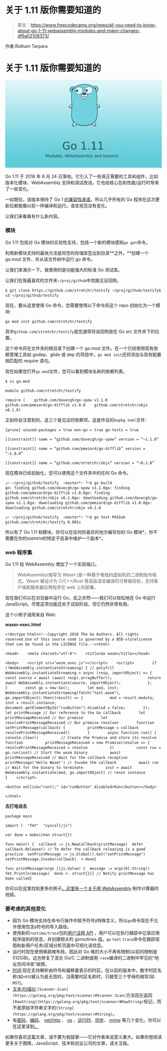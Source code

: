 # 关于 1.11 版你需要知道的

> 原文：<https://www.freecodecamp.org/news/all-you-need-to-know-about-go-1-11-webassembly-modules-and-major-changes-df6a02108373/>

作者:Ridham Tarpara

# 关于 1.11 版你需要知道的

![ntwZykW1fp4WjIgSY9ocO3c89IKtgkklC78z](img/845d1aa44bba6d0f22220494147e7c7d.png)

Go 1.11 于 2018 年 8 月 24 日落地。它引入了一些真正需要的工具和组件，比如版本化模块、WebAssembly 支持和调试改进。它也给核心包和性能/运行时带来了一些变化。

一如既往，该版本保持了 Go 1 [的兼容性承诺](https://golang.org/doc/go1compat.html)。所以几乎所有的 Go 程序在这次更新后都能像以前一样编译和运行。语言规范没有变化。

让我们来看看有什么新内容。

### **模块**

Go 1.11 包括对 Go 模块的实验性支持，包括一个新的模块感知`go get`命令。

利用新模块支持的最快方法是将您的存储库签出到目录**之外，**创建一个 go.mod 文件，并从该文件树中运行 go 命令。

让我们来演示一下。我使用的是功能强大的标准 Go 测试库。

让我们在我最喜欢的文件夹`~/proj/github`中克隆见证回购。

```
$ git clone https://github.com/stretchr/testify ~/proj/github/testify$ cd ~/proj/github/testify
```

现在，要从这里使用 Go 命令，您需要使用以下命令将这个 repo 初始化为一个模块:

```
go mod init github.com/stretchr/testify
```

其中`github.com/stretchr/testify`是您通常将该回购放在 Go src 文件夹下的位置。

这个命令将在文件夹的根目录下创建一个 go.mod 文件。在一个已经使用现有依赖管理工具如 godep、glide 或 dep 的项目中，`go mod init`还将添加与现有配置相匹配的 require 语句。

现在如果您打开`go.mod`文件，您可以看到模块名称的依赖列表。

```
$ vi go.mod
```

```
module github.com/stretchr/testify
```

```
require (    github.com/davecgh/go-spew v1.1.0    github.com/pmezard/go-difflib v1.0.0    github.com/stretchr/objx v0.1.0)
```

正如你会注意到的，这三个是见证的依赖项。这是作证的`Gopkg.toml`文件:

```
[prune] unused-packages = true non-go = true go-tests = true
```

```
[[constraint]] name = “github.com/davecgh/go-spew” version = “~1.1.0”
```

```
[[constraint]] name = “github.com/pmezard/go-difflib” version = “~1.0.0”
```

```
[[constraint]] name = “github.com/stretchr/objx” version = “~0.1.0”
```

现在模块已经初始化，您可以使用这个文件夹中的任何 Go 命令。

```
╭─ ~/proj/github/testify  ‹master*› ╰─$ go build                               go: finding github.com/davecgh/go-spew v1.1.0go: finding github.com/pmezard/go-difflib v1.0.0go: finding github.com/stretchr/objx v0.1.0go: downloading github.com/davecgh/go-spew v1.1.0go: downloading github.com/pmezard/go-difflib v1.0.0go: downloading github.com/stretchr/objx v0.1.0
```

```
╭─ ~/proj/github/testify  ‹master*› ╰─$ go test PASSok   github.com/stretchr/testify 0.001s
```

所以有了 Go 1.11 和模块，你可以在任何你喜欢的地方编写你的 Go 模块*，你不需要在你的`$GOPATH`的特定子目录中维护一个副本*。

### web 程序集

Go 1.11 给 WebAssembly 增加了一个实验端口。

> WebAssembly(缩写为 *Wasm* )是一种基于堆栈的虚拟机的二进制指令格式。Wasm 被设计为 C/C++/Rust 等高级语言编译的可移植目标，支持客户端和服务器应用程序在 web 上的部署。

现在我们可以在浏览器中运行 Go，反之亦然——我们可以轻松地在 Go 中运行 JavaScript。尽管这项功能还处于试验阶段，但它仍然非常有用。

这个小例子调用来自 Web:

**wasm-exec.html**

```
<!doctype html><!--Copyright 2018 The Go Authors. All rights reserved.Use of this source code is governed by a BSD-stylelicense that can be found in the LICENSE file.--><html>
```

```
<head>    <meta charset="utf-8">    <title>Go wasm</title></head>
```

```
<body>    <script src="wasm_exec.js"></script>    <script>        if (!WebAssembly.instantiateStreaming) { // polyfill            WebAssembly.instantiateStreaming = async (resp, importObject) => {                const source = await (await resp).arrayBuffer();                return await WebAssembly.instantiate(source, importObject);            };        }        const go = new Go();        let mod, inst;        WebAssembly.instantiateStreaming(fetch("test.wasm"), go.importObject).then((result) => {            mod = result.module;            inst = result.instance;            document.getElementById("runButton").disabled = false;        });        let printMessage // Our reference to the Go callback        let printMessageReceived // Our promise        let resolvePrintMessageReceived // Our promise resolver        function setPrintMessage(callback) {          printMessage = callback          resolvePrintMessageReceived()        }        async function run() {          console.clear()          // Create the Promise and store its resolve function          printMessageReceived = new Promise(resolve => {            resolvePrintMessageReceived = resolve          })          const run = go.run(inst) // Start the wasm binary          await printMessageReceived // Wait for the callback reception          printMessage('Hello Wasm!') // Invoke the callback          await run // Wait for the binary to terminate          inst = await WebAssembly.instantiate(mod, go.importObject) // reset instance        }    </script>
```

```
<button onClick="run();" id="runButton" disabled>Run</button></body>
```

```
</html>
```

**去打电话去**

```
package main
```

```
import (  "fmt"  "syscall/js")
```

```
var done = make(chan struct{})
```

```
func main() {  callback := js.NewCallback(printMessage)  defer callback.Release() // To defer the callback releasing is a good practice  setPrintMessage := js.Global().Get("setPrintMessage")  setPrintMessage.Invoke(callback)  <-done}
```

```
func printMessage(args []js.Value) {  message := args[0].String()  fmt.Println(message)  done <- struct{}{} // Notify printMessage has been called}
```

你可以在这里找到更多的例子[。这里有一个关于](https://github.com/nlepage/golang-wasm/blob/master/examples)[用 WebAssembly](https://www.youtube.com/watch?v=4kBvvk2Bzis&feature=youtu.be) 制作计算器的视频。

### **要考虑的其他变化**

*   因为 Go 模块支持在命令行操作中赋予符号`@`特殊含义，所以`go`命令现在不允许使用包含`@`符号的导入路径。
*   使用新的`runtime/trace`包的[用户注释 API](https://golang.org/pkg/runtime/trace/#hdr-User_annotation) ，用户可以在执行跟踪中记录应用程序级别的信息，并创建相关的 goroutines 组。`go` `tool` `trace`命令在跟踪视图和新用户任务/区域分析页面中可视化该信息。
*   运行时现在使用稀疏堆布局，因此对 Go 堆的大小不再有限制(以前的限制是 512GiB)。这也修复了混合 Go/C 二进制或用`-race`编译的二进制中罕见的“地址空间冲突”故障。
*   [时间](https://golang.org/pkg/time/):现在支持解析由符号和偏移量表示的时区。在以前的版本中，数字时区名称(如`+03`)被认为是无效的，当需要时区名称时，只接受三个字母的缩写(如`MST`)。
*   [文本/扫描仪](https://golang.org/pkg/text/scanner/):`[Scanner.Scan](https://golang.org/pkg/text/scanner/#Scanner.Scan)`方法现在返回`[RawString](https://golang.org/pkg/text/scanner/#RawString)`标记，而不是原始字符串文字的`[String](https://golang.org/pkg/text/scanner/#String)`。
*   有[密码](https://golang.org/pkg/crypto/)、[编码](https://golang.org/pkg/encoding/)、 [net/http](https://golang.org/pkg/net/http/) 、 [os](https://golang.org/pkg/os/) 、[运行时](https://golang.org/pkg/runtime/)、[同步](https://golang.org/pkg/sync/)、 [mime](https://golang.org/pkg/mime/) 等几个变化，你可以在这里读到[。](https://golang.org/doc/go1.11#library)

如果你喜欢这篇文章，请不要为我鼓掌——它对作者来说意义重大。如果你想阅读更多关于围棋、JavaScript、技术和创业公司的文章，请关注我。